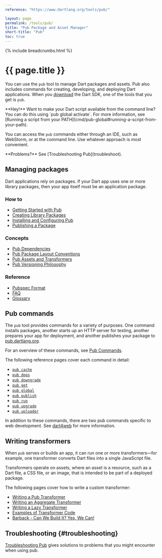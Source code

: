 ```yaml
---
reference: "https://www.dartlang.org/tools/pub/"

layout: page
permalink: /tools/pub/
title: "Pub Package and Asset Manager"
short-title: "Pub"
toc: true
---
```


{% include breadcrumbs.html %}

# {{ page.title }}

You can use the `pub` tool to manage Dart packages and assets.
Pub also includes commands for creating, developing, and deploying Dart
applications. When you [download]({{site.dart-vm}}/downloads/) the Dart SDK,
one of the tools that you get is `pub`.

<aside class="alert alert-info" markdown="1">
**Hey!**
Want to make your Dart script available from the command line?
You can do this using `pub global activate`. For more information, see
[Running a script from your PATH](cmd/pub-global#running-a-script-from-your-path).
</aside>

You can access the `pub` commands either through an IDE,
such as WebStorm, or at the command line.
Use whatever approach is most convenient.

<aside class="alert alert-info" markdown="1">
**Problems?**
See [Troubleshooting Pub](troubleshoot).
</aside>

## Managing packages

Dart applications rely on packages. If your Dart app uses one or
more library packages, then your app itself must be an
application package.

### How to

* [Getting Started with Pub](get-started)
* [Creating Library Packages](/libraries/create-library-packages)
* [Installing and Configuring Pub](installing)
* [Publishing a Package](publishing)

### Concepts

* [Pub Dependencies](dependencies)
* [Pub Package Layout Conventions](package-layout)
* [Pub Assets and Transformers](assets-and-transformers)
* [Pub Versioning Philosophy](versioning)

### Reference

* [Pubspec Format](pubspec)
* [FAQ](faq)
* [Glossary](glossary)

## Pub commands

The `pub` tool provides commands for a variety of purposes.
One command installs packages, another starts up an HTTP server for testing,
another prepares your app for deployment, and another
publishes your package to [pub.dartlang.org](https://pub.dartlang.org).

For an overview of these commands, see [Pub Commands](cmd/).

The following reference pages cover each command in detail:

* [`pub cache`](cmd/pub-cache)
* [`pub deps`](cmd/pub-deps)
* [`pub downgrade`](cmd/pub-downgrade)
* [`pub get`](cmd/pub-get)
* [`pub global`](cmd/pub-global)
* [`pub publish`](cmd/pub-lish)
* [`pub run`](cmd/pub-run)
* [`pub upgrade`](cmd/pub-upgrade)
* [`pub uploader`](cmd/pub-uploader)

In addition to these commands, there are two pub commands specific
to web development. See [dart4web]({{dart4web}}/tools) for more
information.

## Writing transformers

When `pub` serves or builds an app, it can run one or more
transformers&mdash;for example, one transformer converts Dart
files into a single JavaScript file.

Transformers operate on assets, where an asset is
a resource, such as a Dart file, a CSS file, or an
image, that is intended to be part of a deployed package.

The following pages cover how to write a custom transformer:

* [Writing a Pub Transformer](transformers/)
* [Writing an Aggregate Transformer](transformers/aggregate.html)
* [Writing a Lazy Transformer](transformers/lazy-transformer.html)
* [Examples of Transformer Code](transformers/examples/)
* [Barback - Can We Build It? Yes, We Can!](https://docs.google.com/a/google.com/document/d/1juHkCRg-1YH6LvwhGPHgF2ihX-UQtR1fv-8aknO7t_4/edit?pli=1#)

## Troubleshooting {#troubleshooting}

[Troubleshooting Pub](troubleshoot) gives solutions to problems that
you might encounter when using pub.
